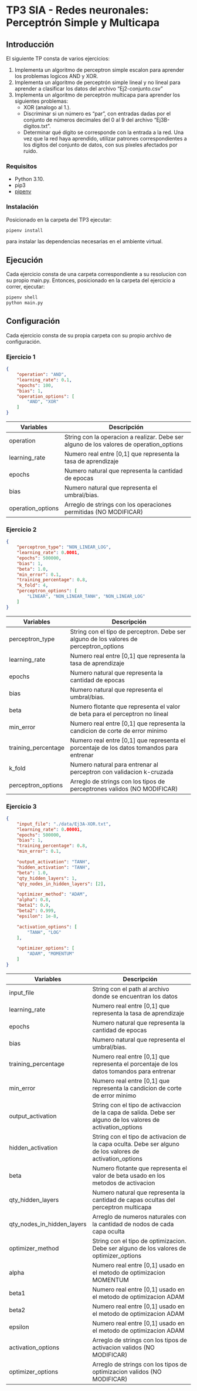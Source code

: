 
# TP3 SIA - Redes neuronales: Perceptrón Simple y Multicapa

## Introducción

El siguiente TP consta de varios ejercicios: 

1. Implementa un algoritmo de perceptron simple escalon para aprender los problemas logicos AND y XOR.
2. Implementa un algoritmo de perceptrón simple lineal y no lineal para aprender a clasificar los datos del archivo “Ej2-conjunto.csv”
3. Implementa un algoritmo de perceptrón multicapa para aprender los siguientes problemas:
    - XOR (analogo al 1.).
    - Discriminar si un número es “par”, con entradas dadas por el conjunto de números decimales del 0 al 9 del archivo “Ej3B-digitos.txt”.
    - Determinar qué dígito se corresponde con la entrada a la red. Una vez que la red haya aprendido, utilizar patrones correspondientes a los dígitos del conjunto de datos, con sus píxeles afectados por ruido.


### Requisitos

- Python 3.10.
- pip3
- [pipenv](https://pypi.org/project/pipenv/)

### Instalación

Posicionado en la carpeta del TP3 ejecutar:

```sh
pipenv install
```

para instalar las dependencias necesarias en el ambiente virtual.

## Ejecución

Cada ejercicio consta de una carpeta correspondiente a su resolucion con su propio main.py.
Entonces, posicionado en la carpeta del ejercicio a correr, ejecutar:

```sh
pipenv shell
python main.py
```

## Configuración

Cada ejercicio consta de su propia carpeta con su propio archivo de configuración.

### Ejercicio 1

``` json
{
    "operation": "AND",
    "learning_rate": 0.1,
    "epochs": 100,
    "bias": 1,
    "operation_options": [
        "AND", "XOR"
    ]
}
```

| Variables         | Descripción                                                          
|-------------------|------------------------------------------------------------------------------------------|
| operation         | String con la operacion a realizar. Debe ser alguno de los valores de operation_options  |
| learning_rate     | Numero real entre [0,1] que representa la tasa de aprendizaje                            | 
| epochs            | Numero natural que representa la cantidad de epocas                                      | 
| bias              | Numero natural que representa el umbral/bias.                                            | 
| operation_options | Arreglo de strings con los operaciones permitidas (NO MODIFICAR)                         |


### Ejercicio 2

``` json
{
    "perceptron_type": "NON_LINEAR_LOG",
    "learning_rate": 0.0001,
    "epochs": 500000,
    "bias": 1,
    "beta": 1.0,
    "min_error": 0.1,
    "training_percentage": 0.8, 
    "k_fold": 4,
    "perceptron_options": [
        "LINEAR", "NON_LINEAR_TANH", "NON_LINEAR_LOG"
    ]
}
```

| Variables           | Descripción                                                          
|---------------------|------------------------------------------------------------------------------------------|
| perceptron_type     | String con el tipo de perceptron. Debe ser alguno de los valores de perceptron_options   |
| learning_rate       | Numero real entre [0,1] que representa la tasa de aprendizaje                            | 
| epochs              | Numero natural que representa la cantidad de epocas                                      | 
| bias                | Numero natural que representa el umbral/bias.                                            | 
| beta                | Numero flotante que representa el valor de beta para el perceptron no lineal             |   
| min_error           | Numero real entre [0,1] que representa la candicion de corte de error minimo             | 
| training_percentage | Numero real entre [0,1] que representa el porcentaje de los datos tomandos para entrenar | 
| k_fold              | Numero natural para entrenar al perceptron con validacion k-cruzada                      | 
| perceptron_options  | Arreglo de strings con los tipos de perceptrones validos (NO MODIFICAR)                  |

### Ejercicio 3

``` json
{
    "input_file": "./data/Ej3A-XOR.txt",
    "learning_rate": 0.00001,
    "epochs": 500000,
    "bias": 1,
    "training_percentage": 0.8,
    "min_error": 0.1,

    "output_activation": "TANH",
    "hidden_activation": "TANH",
    "beta": 1.0,
    "qty_hidden_layers": 1,
    "qty_nodes_in_hidden_layers": [2],

    "optimizer_method": "ADAM",
    "alpha": 0.8,
    "beta1": 0.9,
    "beta2": 0.999,
    "epsilon": 1e-8,

    "activation_options": [
        "TANH", "LOG"
    ],

    "optimizer_options": [
        "ADAM", "MOMENTUM"
    ]
}
```

| Variables           | Descripción                                                          
|---------------------|------------------------------------------------------------------------------------------|
| input_file          | String con el path al archivo donde se encuentran los datos                              |
| learning_rate       | Numero real entre [0,1] que representa la tasa de aprendizaje                            | 
| epochs              | Numero natural que representa la cantidad de epocas                                      | 
| bias                | Numero natural que representa el umbral/bias.                                            | 
| training_percentage | Numero real entre [0,1] que representa el porcentaje de los datos tomandos para entrenar | 
| min_error           | Numero real entre [0,1] que representa la candicion de corte de error minimo             | 
| output_activation   | String con el tipo de activaccion de la capa de salida. Debe ser alguno de los valores de activation_options         | 
| hidden_activation   | String con el tipo de activacion de la capa oculta. Debe ser alguno de los valores de activation_options             | 
| beta                | Numero flotante que representa el valor de beta usado en los metodos de activacion       |   
| qty_hidden_layers   | Numero natural que representa la cantidad de capas ocultas del perceptron multicapa      | 
| qty_nodes_in_hidden_layers   | Arreglo de numeros naturales con la cantidad de nodos de cada capa oculta       | 
| optimizer_method    | String con el tipo de optimizacion. Debe ser alguno de los valores de optimizer_options  | 
| alpha               | Numero real entre [0,1] usado en el metodo de optimizacion MOMENTUM                      | 
| beta1               | Numero real entre [0,1] usado en el metodo de optimizacion ADAM                          | 
| beta2               | Numero real entre [0,1] usado en el metodo de optimizacion ADAM                          | 
| epsilon             | Numero real entre [0,1] usado en el metodo de optimizacion ADAM                          | 
| activation_options  | Arreglo de strings con los tipos de activacion validos (NO MODIFICAR)                    |
| optimizer_options   | Arreglo de strings con los tipos de optimizacion validos (NO MODIFICAR)                  |
 
